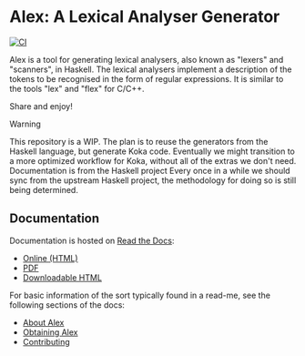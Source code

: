 # Alex: A Lexical Analyser Generator

[![CI](https://github.com/haskell/alex/actions/workflows/ci.yml/badge.svg)](https://github.com/haskell/alex/actions/workflows/ci.yml)

Alex is a tool for generating lexical analysers, also known as "lexers" and "scanners", in Haskell.
The lexical analysers implement a description of the tokens to be recognised in the form of regular expressions.
It is similar to the tools "lex" and "flex" for C/C++.

Share and enjoy!

> [!WARNING]
> This repository is a WIP.
> The plan is to reuse the generators from the Haskell language, but generate Koka code.
> Eventually we might transition to a more optimized workflow for Koka, without all of the extras we don't need. 
> Documentation is from the Haskell project
> Every once in a while we should sync from the upstream Haskell project, the methodology for doing so is still being determined.

## Documentation

Documentation is hosted on [Read the Docs](https://haskell-alex.readthedocs.io):

- [Online (HTML)](https://haskell-alex.readthedocs.io)
- [PDF](https://haskell-alex.readthedocs.io/_/downloads/en/latest/pdf/)
- [Downloadable HTML](https://haskell-alex.readthedocs.io/_/downloads/en/latest/htmlzip/)

For basic information of the sort typically found in a read-me, see the following sections of the docs:

- [About Alex](https://haskell-alex.readthedocs.io/en/latest/about.html)
- [Obtaining Alex](https://haskell-alex.readthedocs.io/en/latest/obtaining.html)
- [Contributing](https://haskell-alex.readthedocs.io/en/latest/contributing.html)
